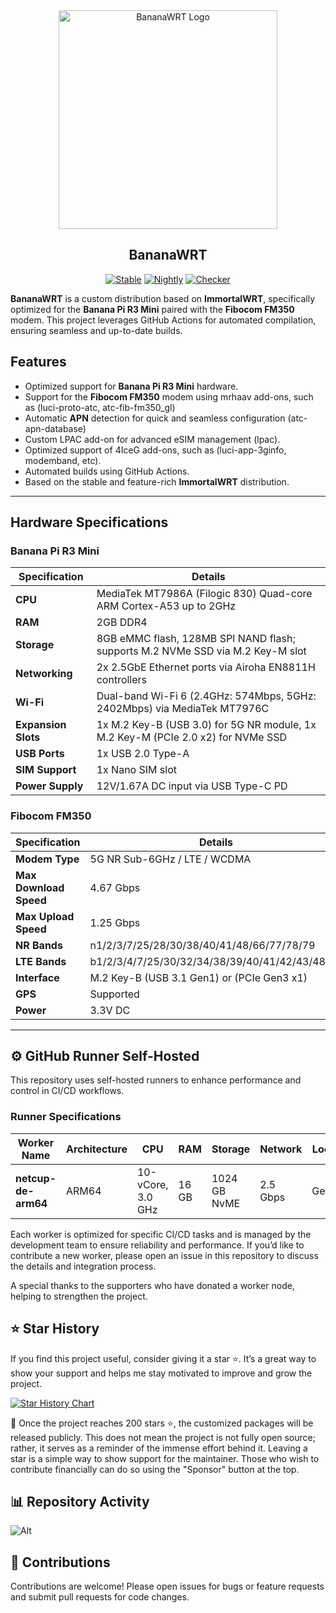 <div align="center">
  <img src="https://cdn.superkali.me/1113423827479274/bananawrt-logo.png" alt="BananaWRT Logo" width="350px" height="auto">
  <h2>BananaWRT</h2>
  
  [![Stable](https://img.shields.io/github/actions/workflow/status/SuperKali/BananaWRT/immortalwrt-builder-stable.yml?label=Stable&style=for-the-badge&logo=github)](https://github.com/SuperKali/BananaWRT/actions/workflows/immortalwrt-builder-stable.yml)
  [![Nightly](https://img.shields.io/github/actions/workflow/status/SuperKali/BananaWRT/immortalwrt-builder-nightly.yml?label=Nightly&style=for-the-badge&logo=github)](https://github.com/SuperKali/BananaWRT/actions/workflows/immortalwrt-builder-nightly.yml)
  [![Checker](https://img.shields.io/github/actions/workflow/status/SuperKali/BananaWRT/immortalwrt-checker.yml?label=Checker&style=for-the-badge&logo=github)](https://github.com/SuperKali/BananaWRT/actions/workflows/immortalwrt-checker.yml)
  
</div>


**BananaWRT** is a custom distribution based on **ImmortalWRT**, specifically optimized for the **Banana Pi R3 Mini** paired with the **Fibocom FM350** modem. This project leverages GitHub Actions for automated compilation, ensuring seamless and up-to-date builds.

## Features

- Optimized support for **Banana Pi R3 Mini** hardware.
- Support for the **Fibocom FM350** modem using mrhaav add-ons, such as (luci-proto-atc, atc-fib-fm350_gl)
- Automatic **APN** detection for quick and seamless configuration (atc-apn-database)
- Custom LPAC add-on for advanced eSIM management (lpac).
- Optimized support of 4IceG add-ons, such as (luci-app-3ginfo, modemband, etc).
- Automated builds using GitHub Actions.
- Based on the stable and feature-rich **ImmortalWRT** distribution.

---

## Hardware Specifications

### Banana Pi R3 Mini
| Specification               | Details                                                                                 |
|-----------------------------|-----------------------------------------------------------------------------------------|
| **CPU**                     | MediaTek MT7986A (Filogic 830) Quad-core ARM Cortex-A53 up to 2GHz                      |
| **RAM**                     | 2GB DDR4                                                                                |
| **Storage**                 | 8GB eMMC flash, 128MB SPI NAND flash; supports M.2 NVMe SSD via M.2 Key-M slot          |
| **Networking**              | 2x 2.5GbE Ethernet ports via Airoha EN8811H controllers                                 |
| **Wi-Fi**                   | Dual-band Wi-Fi 6 (2.4GHz: 574Mbps, 5GHz: 2402Mbps) via MediaTek MT7976C                |
| **Expansion Slots**         | 1x M.2 Key-B (USB 3.0) for 5G NR module, 1x M.2 Key-M (PCIe 2.0 x2) for NVMe SSD        |
| **USB Ports**               | 1x USB 2.0 Type-A                                                                       |
| **SIM Support**             | 1x Nano SIM slot                                                                        |
| **Power Supply**            | 12V/1.67A DC input via USB Type-C PD                                                    |
 
### Fibocom FM350

| Specification                | Details                                       |
|------------------------------|-----------------------------------------------|
| **Modem Type**               | 5G NR Sub-6GHz / LTE / WCDMA                  |
| **Max Download Speed**       | 4.67 Gbps                                     |
| **Max Upload Speed**         | 1.25 Gbps                                     |
| **NR Bands**                 | n1/2/3/7/25/28/30/38/40/41/48/66/77/78/79     |
| **LTE Bands**                | b1/2/3/4/7/25/30/32/34/38/39/40/41/42/43/48/66|
| **Interface**                | M.2 Key-B (USB 3.1 Gen1) or (PCIe Gen3 x1)    |
| **GPS**                      | Supported                                     |
| **Power**                    | 3.3V DC                                       |

---

## ⚙️ GitHub Runner Self-Hosted

This repository uses self-hosted runners to enhance performance and control in CI/CD workflows.

### Runner Specifications

| Worker Name         | Architecture | CPU                | RAM   | Storage         | Network          | Location      |
| ------------------  | ------------ | ------------------ | ----- | --------------- | ---------------- | ------------- |
| **netcup-de-arm64** | ARM64        | 10-vCore, 3.0 GHz  | 16 GB | 1024 GB NvME    | 2.5 Gbps         | Germany       |

Each worker is optimized for specific CI/CD tasks and is managed by the development team to ensure reliability and performance. If you’d like to contribute a new worker, please open an issue in this repository to discuss the details and integration process.

A special thanks to the supporters who have donated a worker node, helping to strengthen the project.

## ⭐ Star History

If you find this project useful, consider giving it a star ⭐. It’s a great way to show your support and helps me stay motivated to improve and grow the project.

[![Star History Chart](https://api.star-history.com/svg?repos=SuperKali/BananaWRT&type=Date)](https://star-history.com/#SuperKali/BananaWRT&Date)

📌 Once the project reaches 200 stars ⭐, the customized packages will be released publicly. This does not mean the project is not fully open source; rather, it serves as a reminder of the immense effort behind it. Leaving a star is a simple way to show support for the maintainer. Those who wish to contribute financially can do so using the "Sponsor" button at the top.

## 📊 Repository Activity

![Alt](https://repobeats.axiom.co/api/embed/be7f3efd58c41ba325eff1a5b101c8e40956ff2e.svg "Repobeats analytics image")

## 🔧 Contributions

Contributions are welcome! Please open issues for bugs or feature requests and submit pull requests for code changes.


